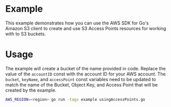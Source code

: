 # Example

This example demonstrates how you can use the AWS SDK for Go's Amazon S3 client
to create and use S3 Access Points resources for working with to S3 buckets.

# Usage

The example will create a bucket of the name provided in code. Replace the value of the `accountID` const with the account ID for your AWS account. The `bucket`, `keyName`, and `accessPoint` const variables need to be updated to match the name of the Bucket, Object Key, and Access Point that will be created by the example.

```sh
AWS_REGION=<region> go run -tags example usingAccessPoints.go
```
